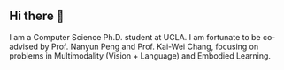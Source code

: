 ## Hi there 👋

I am a Computer Science Ph.D. student at UCLA. I am fortunate to be co-advised by Prof. Nanyun Peng and Prof. Kai-Wei Chang, focusing on problems in Multimodality (Vision + Language) and Embodied Learning.

<!--
**bryanzhou008/bryanzhou008** is a ✨ _special_ ✨ repository because its `README.md` (this file) appears on your GitHub profile.

Here are some ideas to get you started:

- 🔭 I’m currently working on ...
- 🌱 I’m currently learning ...
- 👯 I’m looking to collaborate on ...
- 🤔 I’m looking for help with ...
- 💬 Ask me about ...
- 📫 How to reach me: ...
- 😄 Pronouns: ...
- ⚡ Fun fact: ...
-->
